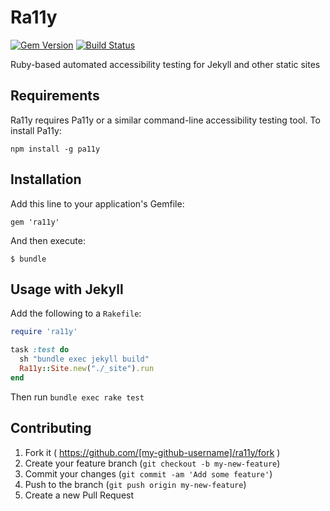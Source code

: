 # Ra11y

[![Gem Version](https://badge.fury.io/rb/ra11y.svg)](http://badge.fury.io/rb/ra11y) [![Build Status](https://travis-ci.org/benbalter/ra11y.svg)](https://travis-ci.org/benbalter/ra11y)

Ruby-based automated accessibility testing for Jekyll and other static sites

## Requirements

Ra11y requires Pa11y or a similar command-line accessibility testing tool. To install Pa11y:

`npm install -g pa11y`

## Installation

Add this line to your application's Gemfile:

    gem 'ra11y'

And then execute:

    $ bundle

## Usage with Jekyll

Add the following to a `Rakefile`:

```ruby
require 'ra11y'

task :test do
  sh "bundle exec jekyll build"
  Ra11y::Site.new("./_site").run
end
```

Then run `bundle exec rake test`

## Contributing

1. Fork it ( https://github.com/[my-github-username]/ra11y/fork )
2. Create your feature branch (`git checkout -b my-new-feature`)
3. Commit your changes (`git commit -am 'Add some feature'`)
4. Push to the branch (`git push origin my-new-feature`)
5. Create a new Pull Request
